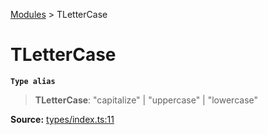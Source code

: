 [Modules](index.md) > TLetterCase

# TLetterCase

**`Type alias`**

> **TLetterCase**: "capitalize" \| "uppercase" \| "lowercase"

**Source:** [types/index.ts:11](https://github.com/teplostanski/tictic/blob/b944eb0/src/types/index.ts#L11)
